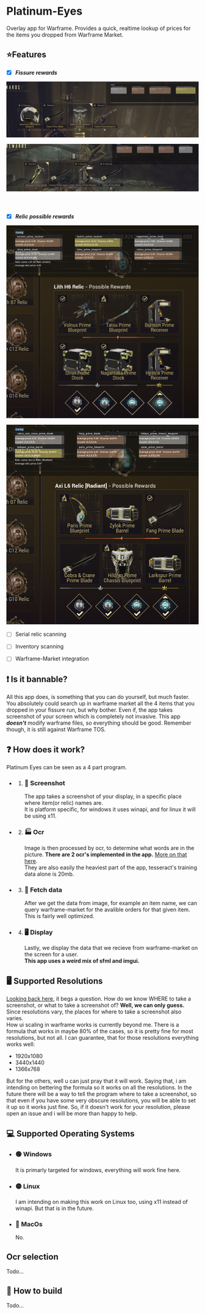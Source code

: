 # Platinum-Eyes
Overlay app for Warframe. Provides a quick, realtime lookup of prices for the items you dropped from Warframe Market.


## ⭐Features
- [x] ***Fissure rewards***
 

![Fissure rewards screenshot](relicRewards1.png "1")

![Fissure rewards screenshot](relicRewards2.png "2")

&nbsp;
&nbsp;
&nbsp;
###
###
- [x] ***Relic possible rewards***


![Fissure rewards screenshot](relicTitleScreenshot1.png "3")

![Fissure rewards screenshot](relicTitleScreenshot2.png "4")

- [ ] Serial relic scanning

- [ ] Inventory scanning
- [ ] Warframe-Market integration


## ❗ Is it bannable?
All this app does, is something that you can do yourself, but much faster. You absolutely could search up in warframe market all the 4 items that you dropped in your fissure run, but why bother. Even if, the app takes screenshot of your screen which is completely not invasive. This app ***doesn't*** modify warframe files, so everything should be good. Remember though, it is still against Warframe TOS.

## ❓ How does it work?
Platinum Eyes can be seen as a 4 part program.
- 1. ### 📸 Screenshot
     The app takes a screenshot of your display, in a specific place where item(or relic) names are.\
     It is platform specific, for windows it uses winapi, and for linux it will be using x11.
     
- 2. ### 🏭 Ocr
     Image is then processed by ocr, to determine what words are in the picture. **There are 2 ocr's implemented in the app.** [More on that here](#ocr-selection).\
     They are also easily the heaviest part of the app, tesseract's training data alone is 20mb.
     
- 3. ### 🚚 Fetch data
     After we get the data from image, for example an item name, we can query warframe-market for the avalible orders for that given item.\
     This is fairly well optimized.
     
- 4. ### 🖥️ Display
     Lastly, we display the data that we recieve from warframe-market on the screen for a user.\
     **This app uses a weird mix of sfml and imgui.**


## 🖥️ Supported Resolutions
[Looking back here,](#-screenshot) it begs a question. How do we know WHERE to take a screenshot, or what to take a screenshot of? **Well, we can only guess.** Since resolutions vary, the places for where to take a screenshot also varies.\
How ui scaling in warframe works is currently beyond me. There is a formula that works in maybe 80% of the cases, so it is pretty fine for most resolutions, but not all. I can guarantee, that for those resolutions everything works well:
- 1920x1080
- 3440x1440
- 1366x768

But for the others, well u can just pray that it will work. Saying that, i am intending on bettering the formula so it works on all the resolutions. In the future there will be a way to tell the program where to take a screenshot, so that even if you have some very obscure resolutions, you will be able to set it up so it works just fine. So, if it doesn't work for your resolution, please open an issue and i will be more than happy to help.
  
## 💻 Supported Operating Systems

- ### 🟢 Windows
  It is primarly targeted for windows, everything will work fine here.

- ### 🟡 Linux
  I am intending on making this work on Linux too, using x11 instead of winapi. But that is in the future.
- ### 🔴 MacOs
  No.

## Ocr selection

Todo...

## 🔧 How to build

Todo...


        
